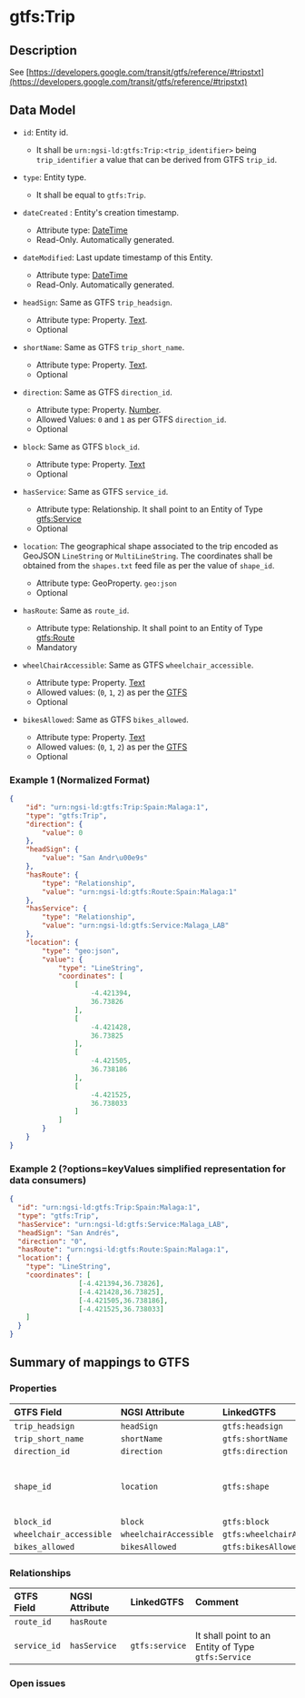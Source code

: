 # gtfs:Trip

## Description

See [https://developers.google.com/transit/gtfs/reference/#tripstxt](https://developers.google.com/transit/gtfs/reference/#tripstxt)

## Data Model

+ `id`: Entity id. 
    + It shall be `urn:ngsi-ld:gtfs:Trip:<trip_identifier>` being `trip_identifier` a value that can be derived from GTFS `trip_id`. 

+ `type`: Entity type. 
    + It shall be equal to `gtfs:Trip`.
    
+ `dateCreated` : Entity's creation timestamp.
    + Attribute type: [DateTime](https://schema.org/DateTime)
    + Read-Only. Automatically generated. 
 
+ `dateModified`: Last update timestamp of this Entity.
    + Attribute type: [DateTime](https://schema.org/DateTime)
    + Read-Only. Automatically generated.
  
+ `headSign`: Same as GTFS `trip_headsign`.
    + Attribute type: Property. [Text](https://schema.org/Text).
    + Optional 
  
+ `shortName`: Same as GTFS `trip_short_name`.
    + Attribute type: Property. [Text](https://schema.org/Text).
    + Optional
    
+ `direction`: Same as GTFS `direction_id`.
    + Attribute type: Property. [Number](https://schema.org/Number).
    + Allowed Values: `0` and `1` as per GTFS `direction_id`. 
    + Optional
    
+ `block`: Same as GTFS `block_id`.
    + Attribute type: Property. [Text](https://schema.org/Text)
    + Optional
  
+ `hasService`: Same as GTFS `service_id`.
    + Attribute type: Relationship. It shall point to an Entity of Type [gtfs:Service](../../Service/doc/spec.md) 
    + Optional
  
+ `location`: The geographical shape associated to the trip encoded as GeoJSON `LineString` or `MultiLineString`.
The coordinates shall be obtained from the `shapes.txt` feed file as per the value of `shape_id`. 
    + Attribute type: GeoProperty. `geo:json`
    + Optional
     
+ `hasRoute`: Same as `route_id`.
    + Attribute type: Relationship. It shall point to an Entity of Type [gtfs:Route](../../Route/doc/spec.md)
    + Mandatory

+ `wheelChairAccessible`: Same as GTFS `wheelchair_accessible`. 
    + Attribute type: Property. [Text](https://schema.org/Text)
    + Allowed values: (`0`, `1`, `2`) as per the [GTFS](https://developers.google.com/transit/gtfs/reference/#tripstxt)
    + Optional

+ `bikesAllowed`: Same as GTFS `bikes_allowed`. 
    + Attribute type: Property. [Text](https://schema.org/Text)
    + Allowed values: (`0`, `1`, `2`) as per the [GTFS](https://developers.google.com/transit/gtfs/reference/#tripstxt)
    + Optional


### Example 1 (Normalized Format)

```json
{
    "id": "urn:ngsi-ld:gtfs:Trip:Spain:Malaga:1",
    "type": "gtfs:Trip", 
    "direction": {
        "value": 0
    }, 
    "headSign": {
        "value": "San Andr\u00e9s"
    }, 
    "hasRoute": {
        "type": "Relationship", 
        "value": "urn:ngsi-ld:gtfs:Route:Spain:Malaga:1"
    }, 
    "hasService": {
        "type": "Relationship", 
        "value": "urn:ngsi-ld:gtfs:Service:Malaga_LAB"
    }, 
    "location": {
        "type": "geo:json", 
        "value": {
            "type": "LineString", 
            "coordinates": [
                [
                    -4.421394, 
                    36.73826
                ], 
                [
                    -4.421428, 
                    36.73825
                ], 
                [
                    -4.421505, 
                    36.738186
                ], 
                [
                    -4.421525, 
                    36.738033
                ]
            ]
        }
    }
}
```

### Example 2 (?options=keyValues simplified representation for data consumers)


```json
{
  "id": "urn:ngsi-ld:gtfs:Trip:Spain:Malaga:1",
  "type": "gtfs:Trip",
  "hasService": "urn:ngsi-ld:gtfs:Service:Malaga_LAB",
  "headSign": "San Andrés",
  "direction": "0",
  "hasRoute": "urn:ngsi-ld:gtfs:Route:Spain:Malaga:1",
  "location": {
    "type": "LineString",
    "coordinates": [
                 [-4.421394,36.73826],
                 [-4.421428,36.73825],
                 [-4.421505,36.738186],
                 [-4.421525,36.738033]
    ]
  }
}
```


## Summary of mappings to GTFS

### Properties

| GTFS Field                | NGSI Attribute          | LinkedGTFS                  | Comment                                                    |
|:--------------------------|:------------------------|:--------------------------- |:-----------------------------------------------------------|
| `trip_headsign`           | `headSign`              | `gtfs:headsign`             |                                                            |
| `trip_short_name`         | `shortName`             | `gtfs:shortName`            |                                                            |
| `direction_id`            | `direction`             | `gtfs:direction`            |                                                            |
| `shape_id`                | `location`              | `gtfs:shape`                | Coordinates shall be taken from `shapes.txt` feed file.    |
| `block_id`                | `block`                 | `gtfs:block`                |                                                            |
| `wheelchair_accessible`   | `wheelchairAccessible`  | `gtfs:wheelchairAccessible` |                                                            |
| `bikes_allowed`           | `bikesAllowed`          | `gtfs:bikesAllowed`         |                                                            |


### Relationships

| GTFS Field              | NGSI Attribute        | LinkedGTFS           | Comment                                                |
|:----------------------- |:----------------------|:-------------------- |:-------------------------------------------------------|
| `route_id`              | `hasRoute`            |                      |                                                        |
| `service_id`            | `hasService`          | `gtfs:service`       | It shall point to an Entity of Type `gtfs:Service`     |

### Open issues

